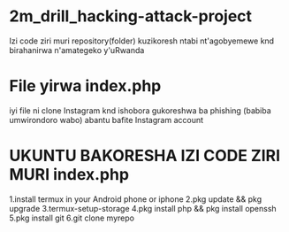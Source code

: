 # 2m_drill_hacking-attack-project
Izi code ziri muri repository(folder) kuzikoresh ntabi nt'agobyemewe knd birahanirwa n'amategeko y'uRwanda

# File yirwa index.php 
iyi file ni clone Instagram knd ishobora gukoreshwa 
ba phishing (babiba umwirondoro wabo) abantu bafite
Instagram account 
# UKUNTU BAKORESHA IZI CODE ZIRI MURI index.php
 1.install termux in your Android phone or iphone 
 2.pkg update && pkg upgrade
 3.termux-setup-storage
 4.pkg install php && pkg install openssh
 5.pkg install git
 6.git clone myrepo

 
 
